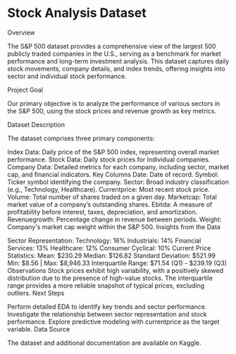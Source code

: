 # Stock Analysis Dataset

Overview

The S&P 500 dataset provides a comprehensive view of the largest 500 publicly traded companies in the U.S., serving as a benchmark for market performance and long-term investment analysis. This dataset captures daily stock movements, company details, and index trends, offering insights into sector and individual stock performance.

Project Goal

Our primary objective is to analyze the performance of various sectors in the S&P 500, using the stock prices and revenue growth as key metrics. 

Dataset Description

The dataset comprises three primary components:

Index Data: Daily price of the S&P 500 index, representing overall market performance.
Stock Data: Daily stock prices for individual companies.
Company Data: Detailed metrics for each company, including sector, market cap, and financial indicators.
Key Columns
Date: Date of record.
Symbol: Ticker symbol identifying the company.
Sector: Broad industry classification (e.g., Technology, Healthcare).
Currentprice: Most recent stock price.
Volume: Total number of shares traded on a given day.
Marketcap: Total market value of a company’s outstanding shares.
Ebitda: A measure of profitability before interest, taxes, depreciation, and amortization.
Revenuegrowth: Percentage change in revenue between periods.
Weight: Company's market cap weight within the S&P 500.
Insights from the Data

Sector Representation:
Technology: 16%
Industrials: 14%
Financial Services: 13%
Healthcare: 12%
Consumer Cyclical: 10%
Current Price Statistics:
Mean: $230.29
Median: $126.82
Standard Deviation: $521.99
Min: $8.56 | Max: $8,946.33
Interquartile Range: $71.54 (Q1) - $239.19 (Q3)
Observations
Stock prices exhibit high variability, with a positively skewed distribution due to the presence of high-value stocks.
The interquartile range provides a more reliable snapshot of typical prices, excluding outliers.
Next Steps

Perform detailed EDA to identify key trends and sector performance.
Investigate the relationship between sector representation and stock performance.
Explore predictive modeling with currentprice as the target variable.
Data Source

The dataset and additional documentation are available on Kaggle.

